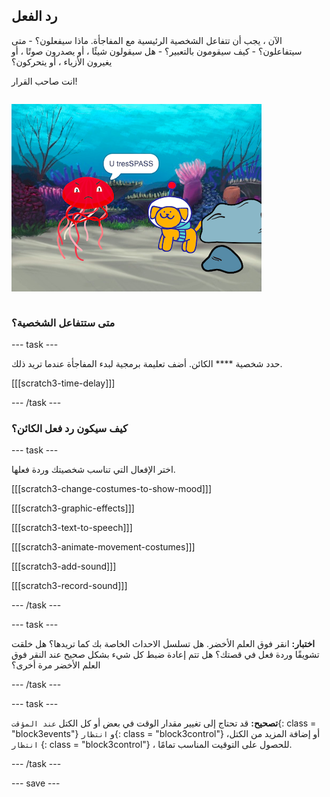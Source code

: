 ## رد الفعل

<div style="display: flex; flex-wrap: wrap">
<div style="flex-basis: 200px; flex-grow: 1; margin-right: 15px;">
الآن ، يجب أن تتفاعل الشخصية الرئيسية مع المفاجأة. ماذا سيفعلون؟ 
- متى سيتفاعلون؟
- كيف سيقومون بالتعبير؟ 
- هل سيقولون شيئًا ، أو يصدرون صوتًا ، أو يغيرون الأزياء ، أو يتحركون؟ 

انت صاحب القرار!
</div>
<div>

![مشروع "Trespasser" يظهر رد الفعل على المفاجأة.](images/tresspass.png)

</div>
</div>

### متى ستتفاعل الشخصية؟

--- task ---

حدد شخصية **** الكائن. أضف تعليمة برمجية لبدء المفاجأة عندما تريد ذلك.

[[[scratch3-time-delay]]]

--- /task ---

### كيف سيكون رد فعل الكائن؟

--- task ---

اختر الإفعال التي تناسب شخصيتك وردة فعلها.

[[[scratch3-change-costumes-to-show-mood]]]

[[[scratch3-graphic-effects]]]

[[[scratch3-text-to-speech]]]

[[[scratch3-animate-movement-costumes]]]

[[[scratch3-add-sound]]]

[[[scratch3-record-sound]]]

--- /task ---

--- task ---

**اختبار:** انقر فوق العلم الأخضر. هل تسلسل الاحداث الخاصة بك كما تريدها؟ هل خلقت تشويقًا وردة فعل في قصتك؟ هل تتم إعادة ضبط كل شيء بشكل صحيح عند النقر فوق العلم الأخضر مرة أخرى؟

--- /task ---

--- task ---

**تصحيح:** قد تحتاج إلى تغيير مقدار الوقت في بعض أو كل الكتل `عند المؤقت`{: class = "block3events"} و `انتظار`{: class = "block3control"} ،أو إضافة المزيد من الكتل `انتظار` {: class = "block3control"} ، للحصول على التوقيت المناسب تمامًا.

--- /task ---

--- save ---
